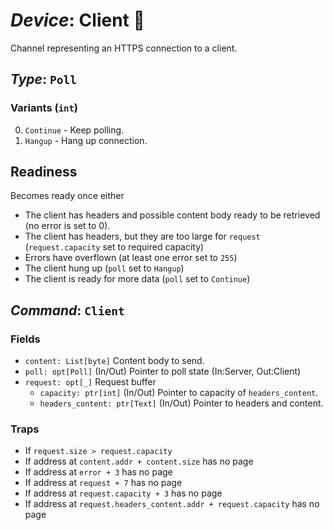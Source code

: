 # *Device*: Client 🧪

Channel representing an HTTPS connection to a client.

## *Type*: `Poll`

### Variants (`int`)
 0. `Continue` - Keep polling.
 1. `Hangup` - Hang up connection.

## Readiness

Becomes ready once either

 - The client has headers and possible content body ready to be retrieved (no
   error is set to 0).
 - The client has headers, but they are too large for `request`
   (`request.capacity` set to required capacity)
 - Errors have overflown (at least one error set to `255`)
 - The client hung up (`poll` set to `Hangup`)
 - The client is ready for more data (`poll` set to `Continue`)

## *Command*: `Client`

### Fields

 - `content: List[byte]` Content body to send.
 - `poll: opt[Poll]` (In/Out) Pointer to poll state (In:Server, Out:Client)
 - `request: opt[_]` Request buffer
   - `capacity: ptr[int]` (In/Out) Pointer to capacity of `headers_content`.
   - `headers_content: ptr[Text]` (In/Out) Pointer to headers and content.

### Traps

 - If `request.size > request.capacity`
 - If address at `content.addr + content.size` has no page
 - If address at `error + 3` has no page
 - If address at `request + 7` has no page
 - If address at `request.capacity + 3`  has no page
 - If address at `request.headers_content.addr + request.capacity` has no page
